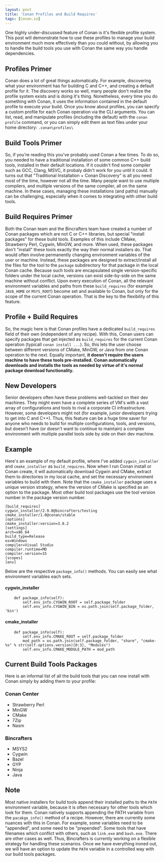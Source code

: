 ```yaml
---
layout: post
title: 'Conan Profiles and Build Requires'
tags: [Conan.io]
---
```


One highly under-discussed feature of Conan is it's flexible profile system. This post will demonstrate how to use these profiles to manage your build environment much more effectively than you could without, by allowing you to handle the build tools you use with Conan the same way you handle dependencies.  

## Profiles Primer
Conan does a lot of great things automatically.  For example, discovering what your environment has for building C and C++, and creating a default profile for it.  The discovery works so well, many people don't realize the profile system exists and is doing it's thing.  Nonetheless, every time you do something with Conan, it uses the information contained in the default profile to execute your build.  Once you know about profiles, you can specify a custom profile for each Conan operation via the CLI arguments.  You can list, read, and manipulate profiles (including the default) with the `conan profile` command, or you can simply edit them as text files under your home directory: `.conan\profiles\`

## Build Tools Primer
So, if you're reading this you've probably used Conan a few times.  To do so, you needed to have a traditional installation of some common C++ build tools, installed in their default locations.  If it couldn't find some compiler such as GCC, Clang, MSVC, it probaly didn't work for you until it could. It turns out that "Traditional Installation + Conan Discovery" is all you need most of the time, however not all the time.  Many people want to use multiple compilers, and multiple versions of the same compiler, all on the same machine.  In these cases, managing these installations (and paths) manually can be challenging, especially when it comes to integrating with other build tools.  

## Build Requires Primer
Both the Conan team and the Bincrafters team have created a number of Conan packages which are not C or C++ libraries, but special "install packages" for these build tools. Examples of this include CMake, Strawberry Perl, Cygwin, MinGW, and more. When used, these packages don't "install" these tools exactly the way their normal installers do.  That would often involve permanently changing environment variables of the user or machine.  Instead, these packages are designed to extract/install all the files for the tool to the `package` subdirectory for that package in the local Conan cache.  Because such tools are encapsulated single version-specific folders under the local cache, versions can exist side-by-side on the same machine without conflict.  Upon every execution of Conan, all the relevant environment variables and paths from these `build_requires` (for example `JAVA_HOME` or `MSYS_ROOT`) become set and available to Conan, but only for the scope of the current Conan operation. That is the key to the flexibility of this feature. 

## Profile + Build Requires
So, the magic here is that Conan profiles have a dedicated `build_requires` field of their own (independent of any recipe).  With this, Conan users can specify packages that get injected as `build_requires` for the current Conan operation (typicall `conan install ...`).  So, this lets the user choose between different versions of CMake, MinGW, or Java from one Conan operation to the next.  Equally important, **it doesn't require the users machine to have these tools pre-installed.**  **Conan automatically downloads and installs the tools as needed by virtue of it's normal package download functionality.**

## New Developers
Senior developers often have these problems well-tackled on their dev machines.  They might even have a complete series of VM's with a vast array of configurations and tools to rival a corporate CI infrastructure.  However, some developers might not (for example, junior developers trying to get into C and C++).  Thus, this feature can be a huge time saver for anyone who needs to build for multiple configurations, tools, and versions, but doesn't have (or doesn't want to continue to maintain) a complex environment with multiple parallel tools side by side on their dev machine.  

## Example
	
Here's an example of my default profile, where I've added `cygwin_installer` and `cmake_installer` as `build_requires`.  Now when I run Conan install or Conan create, it will automatically download Cygwin and CMake, extract them to directories in my local cache, and set the necessary environment variables to build with them.  Note that the `cmake_installer` package uses a unique version strategy, where the version of CMake is specified as an option to the package. Most other build tool packages use the tool version number in the package version number. 

```
[build_requires]
cygwin_installer/2.9.0@bincrafters/testing
cmake_installer/1.0@conan/stable
[options]
cmake_installer:version=3.8.2
[settings]
arch=x86_64
build_type=Release
os=Windows
compiler=Visual Studio
compiler.runtime=MD
compiler.version=15
[scopes]
[env]
```

Below are the respective `package_info()` methods. You can easily see what environment variables each sets.  
#### cygwin_installer ####
```
    def package_info(self):
	    self.env_info.CYGWIN_ROOT = self.package_folder
	    self.env_info.CYGWIN_BIN = os.path.join(self.package_folder, 'bin')
```
#### cmake_installer ####
```
    def package_info(self):
        self.env_info.CMAKE_ROOT = self.package_folder
        mod_path = os.path.join(self.package_folder, "share", "cmake-%s" % str(self.options.version)[0:3], "Modules")
        self.env_info.CMAKE_MODULE_PATH = mod_path
```
## Current Build Tools Packages ##
Here is an informal list of all the build tools that you can now install with Conan simply by adding them to your profile: 

### Conan Center ###
* Strawberry Perl
* MinGW
* CMake
* 7Zip
* Nasm

### Bincrafters ###
* MSYS2
* Cygwin
* Bazel 
* GYP
* Ninja
* Java

## Note ##
Most native installers for build tools append their installed paths to the `PATH` environment variable, because it is often necessary for other tools which look for them.  Conan natively supports appending the PATH variable from the `pacakge_info()` method of a recipe.  However, there are currently some nuances with this in Conan.  For example, some variables need to be "appended", and some need to be "prepended".  Some tools that have filenames which conflict with others, such as `link.exe` and `bash.exe`.  There are other cases as well.  Thus, Bincrafters is currently working on a flexible strategy for handling these scenarios.  Once we have everything ironed out, we will have an option to update the `PATH` variable in a controlled way with our build tools packages.